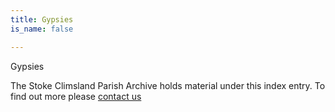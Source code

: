```yaml
---
title: Gypsies
is_name: false

---
```


Gypsies


The Stoke Climsland Parish Archive holds material under this index entry. To find out more please [contact us](/contact/)
